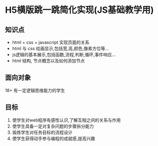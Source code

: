# H5横版跳一跳简化实现(JS基础教学用)
## 知识点
- html + css + javascript 实现页面的关系
- html 与 css 绘画显示,包括宽,高,颜色,像素方位等...
- js逻辑的基本展示,包括函数,流程,判断,循环,事件响应...
- html 结构, 节点概念以及如何添加节点

## 面向对象
18+ 有一定逻辑思维能力的学生

## 目标
1. 使学生对web程序有感性认识,了解互相之间的关系与作用
2. 使学生具备一定对复杂问题的步骤拆分能力
3. 锻炼学生对任务目标的流程设计
4. 使学生获得动手参与编程的成就感,提高兴趣